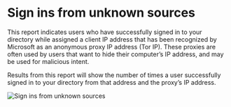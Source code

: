 <properties
    pageTitle="Sign ins from unknown sources"
    description="A report that indicates users who have successfully signed in to your directory from an anonymous proxy IP address."
    services="active-directory"
    documentationCenter=""
    authors="SSalahAhmed"
    manager="gchander"
    editor=""/>

<tags
    ms.service="active-directory"
    ms.workload="identity"
    ms.tgt_pltfrm="na"
    ms.devlang="na"
    ms.topic="article"
    ms.date="08/17/2015"
    ms.author="saah;kenhoff"/>

# Sign ins from unknown sources
<p>This report indicates users who have successfully signed in to your directory while assigned a client IP address that has been recognized by Microsoft as an anonymous proxy IP address (Tor IP). These proxies are often used by users that want to hide their computer’s IP address, and may be used for malicious intent. </p><p> Results from this report will show the number of times a user successfully signed in to your directory from that address and the proxy’s IP address.</p>


![Sign ins from unknown sources](./media/active-directory-reporting-sign-ins-from-unknown-sources/signInsFromUnknownSources.PNG)


